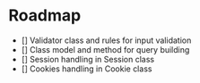 # Roadmap

- [] Validator class and rules for input validation
- [] Class model and method for query building
- [] Session handling in Session class
- [] Cookies handling in Cookie class